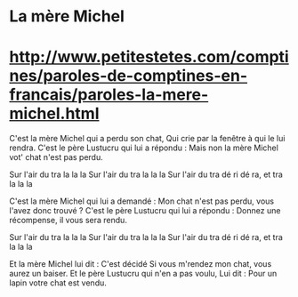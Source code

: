 # La mère Michel
# http://www.petitestetes.com/comptines/paroles-de-comptines-en-francais/paroles-la-mere-michel.html
C'est la mère Michel qui a perdu son chat, 
Qui crie par la fenêtre à qui le lui rendra.
C'est le père Lustucru qui lui a répondu : 
Mais non la mère Michel vot' chat n'est pas perdu.

Sur l'air du tra la la la
Sur l'air du tra la la la 
Sur l'air du tra dé ri dé ra, et tra la la la

C'est la mère Michel qui lui a demandé : 
Mon chat n'est pas perdu, vous l'avez donc trouvé ? 
C'est le père Lustucru qui lui a répondu : 
Donnez une récompense, il vous sera rendu.

Sur l'air du tra la la la
Sur l'air du tra la la la 
Sur l'air du tra dé ri dé ra, et tra la la la

Et la mère Michel lui dit : C'est décidé
Si vous m'rendez mon chat, vous aurez un baiser.
Et le père Lustucru qui n'en a pas voulu,
Lui dit : Pour un lapin votre chat est vendu.